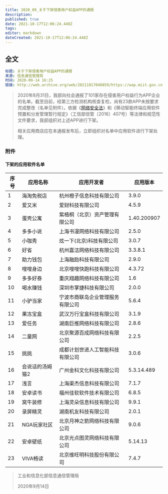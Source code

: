 ```yaml
---
title: 2020_09_关于下架侵害用户权益APP的通报
description: 
published: true
date: 2021-10-17T12:06:24.448Z
tags: 
editor: markdown
dateCreated: 2021-10-17T12:06:24.448Z
---
```


## 全文

```YAML
标题: 关于下架侵害用户权益APP的通报
来源: 信息通信管理局
时间: 2020-09-14 16:25
链接: http://web.archive.org/web/20211017040859/https://wap.miit.gov.cn/gyhxxhb/jgsj/xxtxglj/APPqhyhqyzxzzxd/tzgg/art/2020/art_8eb6de44294740c7b063204e1c60fb01.html
```

> 2020年8月31日，我部向社会通报了101家存在侵害用户权益行为APP企业的名单。截至目前，经第三方检测机构核查复检，尚有23款APP未按要求完成整改（名单见附件）。依据《[网络安全法](/rule/中华人民共和国网络安全法.md)》和《移动智能终端应用软件预置和分发管理暂行规定》（工信部信管〔2016〕407号）等法律和规范性文件要求，我部组织对上述APP进行下架。
>
> 相关应用商店应在本通报发布后，立即组织对名单中应用软件进行下架处理。

### 附件

#### 下架的应用软件名单

| 序号 | 应用名称        | 应用开发者                       | 应用版本    |
| ---- | --------------- | -------------------------------- | ----------- |
| 1    | 海淘免税店      | 杭州橙子信息科技有限公司         | 3.9.0       |
| 2    | 爱又米          | 爱财科技有限公司                 | 4.5.9       |
| 3    | 蛋壳公寓        | 紫梧桐（北京）资产管理有限公司   | 1.40.200907 |
| 4    | 多多小说        | 上海书漫网络科技有限公司         | 2.5.0       |
| 5    | 小咖秀          | 炫一下(北京)科技有限公司         | 3.0.7       |
| 6    | 好省            | 杭州嘉洁网络科技有限公司         | 3.3.8.1     |
| 7    | 助力钱包        | 上海融励科技有限公司             | 2.9.0       |
| 8    | 嗖嗖身边        | 北京嗖嗖快跑科技有限公司         | 4.3.72      |
| 9    | 多多好券        | 重庆翔趣网络科技有限公司         | 1.6         |
| 10   | 喝水赚钱        | 深圳市掌捷科技有限公司           | 2.0.0       |
| 11   | 小驴当家        | 宁波市商联岛企业管理服务有限公司 | 5.6.4       |
| 12   | 果冻宝盒        | 武汉万行宝盒科技有限公司         | 3.1.9       |
| 13   | 爱任务          | 湖南巨推网络科技有限公司         | 2.8.6       |
| 14   | 二童网          | 北京聚源百成网络科技有限公司     | 2.2.5       |
| 15   | 挑挑            | 成都计划世进人工智能科技有限公司 | 3.0.6       |
| 16   | 会说话的汤姆猫2 | 广州金科文化科技有限公司         | 5.3.14.489  |
| 17   | 浅言            | 上海渠杰信息科技有限公司         | 7.1.7       |
| 18   | 安卓读书        | 福州佳软软件技术有限公司         | 6.8.5       |
| 19   | 窝牛装修        | 上海灵朵信息科技有限公司         | 9.9.1       |
| 20   | 录屏精灵        | 湖南机友科技有限公司             | 2.0.1       |
| 21   | NGA玩家社区     | 北京月神之箭网络科技有限公司     | 9.0.6       |
| 22   | 安卓壁纸        | 北京光点图灵网络科技有限公司     | 5.14.13     |
| 23   | VIVA畅读        | 北京维旺明科技股份有限公司       | 7.4.7       |

> 工业和信息化部信息通信管理局
>
> 2020年9月14日
